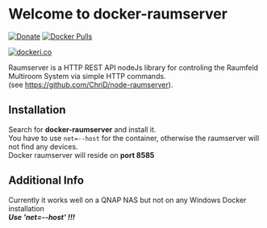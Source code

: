 Welcome to docker-raumserver
===================
[![Donate](https://img.shields.io/badge/Donate-PayPal-green.svg)](https://www.paypal.me/ChriD/)
[![Docker Pulls](https://img.shields.io/docker/pulls/chris/docker-raumserver.svg)](https://registry.hub.docker.com/u/chrid/docker-raumserver/)

[![dockeri.co](http://dockeri.co/image/chrid/docker-raumserver)](https://hub.docker.com/r/chrid/docker-raumserver/)


Raumserver is a HTTP REST API nodeJs library for controling the Raumfeld Multiroom System via simple HTTP commands.  
(see https://github.com/ChriD/node-raumserver).


Installation
-------------

Search for **docker-raumserver** and install it.  
You have to use `net=--host` for the container, otherwise the raumserver will not find any devices.  
Docker raumserver will reside on **port 8585**  


Additional Info
-------------
Currently it works well on a QNAP NAS but not on any Windows Docker installation  
***Use 'net=--host' !!!***

